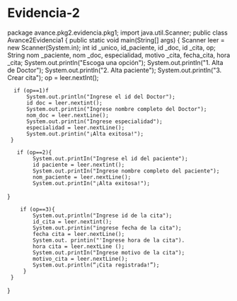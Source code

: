 # Evidencia-2
package avance.pkg2.evidencia.pkg1;
import java.util.Scanner;
public class Avance2Evidencia1 {
   public static void main(String[] args) {
       Scanner leer = new Scanner(System.in);
      int id _unico, id_paciente, id _doc, id _cita, op;
      String nom _paciente, nom _doc, especialidad, motivo _cita, fecha_cita, hora _cita;
      System.out.println("Escoga una opción");
      System.out.printIn("1. Alta de Doctor");
      System.out.println("2. Alta paciente");
      System.out.println("3. Crear cita");
      op = leer.nextInt();

      if (op==1)f
          System.out.println("Ingrese el id del Doctor");
          id doc = leer.nextint();
          System.out.printin("Ingrese nombre completo del Doctor");
          nom_doc = leer.nextLine();
          System.out.printin("Ingrese especialidad");
          especialidad = leer.nextLine();
          System.out.printin("¡Alta exitosa!");
     }

       if (op==2){
            System.out.printIn("Ingrese el id del paciente");
            id paciente = leer.nextint();
            System.out.printIn("Ingrese nombre completo del paciente");
            nom_paciente = leer.nextLine();
            System.out.printIn("¡Alta exitosa!");
}


        if (op==3){
            System.out.println("Ingrese id de la cita");
            id_cita = leer.nextint();
            System.out.printin("ingrese fecha de la cita");
            fecha cita = leer.nextLine();
            System.out. printin("'Ingrese hora de la cita").
            hora cita = leer.nextLine ();
            System.out.printIn("Ingrese motivo de la cita");
            motivo_cita = leer.nextLine();
            System.out.println(“¡Cita registrada!”);
         }
     }
 }
